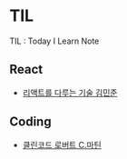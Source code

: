 # TIL
TIL : Today I Learn Note


## React
- [리액트를 다루는 기술 김민준](https://github.com/yunyoung1819/TIL/tree/master/Velopert_React)

## Coding 
- [클린코드 로버트 C.마틴](https://github.com/yunyoung1819/TIL/tree/master/CleanCode)
